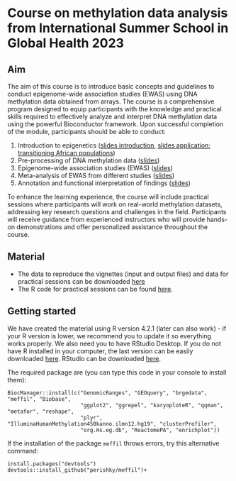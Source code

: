 # Course on methylation data analysis from International Summer School in Global Health 2023

## Aim
The aim of this course is to introduce basic concepts and guidelines to conduct epigenome-wide association studies (EWAS) using DNA
methylation data obtained from arrays. The course is a comprehensive program designed to equip participants with the knowledge and practical skills required to effectively analyze and interpret DNA methylation data using the powerful Bioconductor framework. Upon successful completion of the module, participants should be able to conduct:

1) Introduction to epigenetics ([slides introduction](./Slides/ISG_summer_school_EWAS1.pdf), [slides application: transitioning African populations](./Slides/ISGlobal_2023_FPC_Updated.pdf))
2) Pre-processing of DNA methylation data ([slides](./Slides/ISG_summer_school_EWAS2.pdf))
3) Epigenome-wide association studies (EWAS) ([slides](./Slides/ISG_summer_school_EWAS3.pdf))
4) Meta-analysis of EWAS from different studies ([slides](./Slides/ISG_summer_school_EWAS4.pdf))
5) Annotation and functional interpretation of findings ([slides](./Slides/ISG_summer_school_EWAS5.pdf))

To enhance the learning experience, the course will include practical sessions where participants will work on real-world methylation datasets, addressing key research questions and challenges in the field. Participants will receive guidance from experienced instructors who will provide hands-on demonstrations and offer personalized assistance throughout the course.

## Material 
- The data to reproduce the vignettes (input and output files) and data for practical sessions can be downloaded [here](https://mega.nz/folder/Y3EDAD6Y#pQB_HeqEfAYTg6UixU-k5A)
- The R code for practical sessions can be found [here](https://isglobal-brge.github.io/course_methylation/).

## Getting started
We have created the material using R version 4.2.1 (later can also work) - if your R version is lower, we recommend you to update it so everything works properly. We also need you to have RStudio Desktop. If you do not have R installed in your computer, the last version can be easily downloaded [here](https://cran.r-project.org/). RStudio can be downloaded [here](https://posit.co/download/rstudio-desktop/). 

The required package are (you can type this code in your console to install them):

``` 
BiocManager::install(c("GenomicRanges", "GEOquery", "brgedata", "meffil", "Biobase",
                       "ggplot2", "ggrepel", "karyoploteR", "qqman", "metafor", "reshape",
                       "plyr", "IlluminaHumanMethylation450kanno.ilmn12.hg19", "clusterProfiler",
                       "org.Hs.eg.db", "ReactomePA", "enrichplot"))
```
  
If the installation of the package `meffil` throws errors, try this alternative command:

``` 
install.packages("devtools")
devtools::install_github("perishky/meffil")+
```
